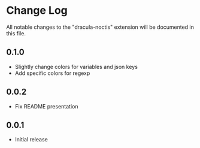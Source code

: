 # Change Log

All notable changes to the "dracula-noctis" extension will be documented in this file.

## 0.1.0

- Slightly change colors for variables and json keys
- Add specific colors for regexp

## 0.0.2

- Fix README presentation

## 0.0.1

- Initial release
